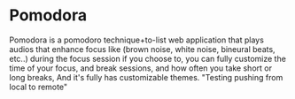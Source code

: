 # Pomodora
Pomodora is a pomodoro technique+to-list web application that plays audios that enhance focus like (brown noise, white noise, bineural beats, etc..) during the focus session if you choose to, you can fully customize the time of your focus, and break sessions, and how often you take short or long breaks, And it's fully has  customizable themes. "Testing pushing from local to remote"
